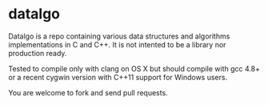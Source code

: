 datalgo
=======

Datalgo is a repo containing various data structures and algorithms 
implementations in C and C++. It is not intented to be a library nor production 
ready.

Tested to compile only with clang on OS X but should compile with
gcc 4.8+ or a recent cygwin version with C++11 support for Windows users.

You are welcome to fork and send pull requests.


